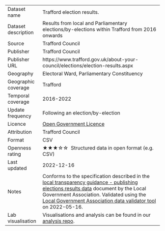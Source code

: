 <table>
<tr>
	<td>Dataset name</td>
	<td>Trafford election results.</td>
</tr>
<tr>
	<td>Dataset description</td>
	<td>Results from local and Parliamentary elections/by-elections within Trafford from 2016 onwards</td>
</tr>
<tr>
	<td>Source</td>
	<td>Trafford Council</td>
</tr>
<tr>
	<td>Publisher</td>
	<td>Trafford Council</td>
</tr>
<tr>
	<td>Publisher URL</td>
	<td>https://www.trafford.gov.uk/about-your-council/elections/election-results.aspx</td>
</tr>
<tr>
	<td>Geography</td>
	<td>Electoral Ward, Parliamentary Constituency</td>
</tr>
<tr>
	<td>Geographic coverage</td>
	<td>Trafford</td>
</tr>
<tr>
	<td>Temporal coverage</td>
	<td>2016-2022</td>
</tr>
<tr>
	<td>Update frequency</td>
	<td>Following an election/by-election</td>
</tr>
<tr>
	<td>Licence</td>
	<td><a href="http://www.nationalarchives.gov.uk/doc/open-government-licence/version/3/">Open Government Licence</a></td>
</tr>
<tr>
	<td>Attribution</td>
	<td>Trafford Council</td>
</tr>
<tr>
	<td>Format</td>
	<td>CSV</td>
</tr>
<tr>
	<td>Openness rating</td>
	<td>&#9733&#9733&#9733&#9734&#9734&nbsp; Structured data in open format (e.g. CSV)</td>
</tr>
<tr>
	<td>Last updated</td>
	<td>2022-12-16</td>
</tr>
<tr>
	<td>Notes</td>
	<td>Conforms to the specification described in the <a href="http://e-sd.org/vgTJ3">local transparency guidance - publishing elections results data</a> document by the Local Government Association. Validated using the <a href="https://validator.opendata.esd.org.uk/electionresults">Local Government Association data validator tool</a> on 2022-05-16.</td>
</tr>
<tr>
	<td>Lab visualisation</td>
	<td>Visualisations and analysis can be found in our <a href="https://github.com/traffordDataLab/analysis/tree/master/local_election">analysis repo</a>.</td>
</tr>
</table>
